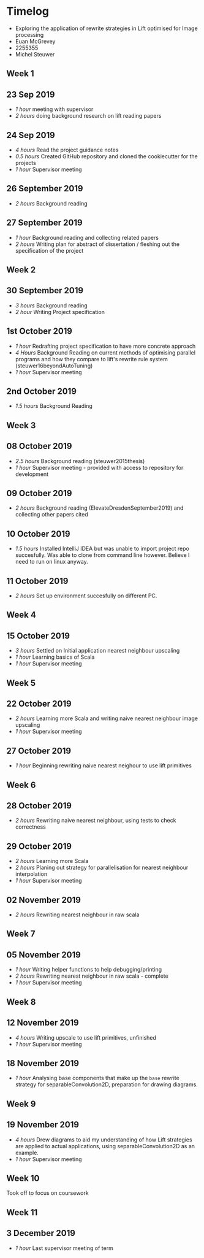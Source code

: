 # Timelog

* Exploring the application of rewrite strategies in Lift optimised for Image processing
* Euan McGrevey
* 2255355
* Michel Steuwer


## Week 1

## 23 Sep 2019

* *1 hour* meeting with supervisor
* *2 hours* doing background research on lift reading papers

## 24 Sep 2019

* *4 hours* Read the project guidance notes
* *0.5 hours* Created GitHub repository and cloned the cookiecutter for the projects 
* *1 hour*  Supervisor meeting

## 26 September 2019

* *2 hours* Background reading 

## 27 September 2019

* *1 hour* Background reading and collecting related papers
* *2 hours* Writing plan for abstract of dissertation / fleshing out the specification of the project

## Week 2

## 30 September 2019

* *3 hours* Background reading
* *2 hour*  Writing Project specification

## 1st October 2019

* *1 hour*  Redrafting project specification to have more concrete approach
* *4 Hours* Background Reading on current methods of optimising parallel programs and how they compare to lift's rewrite rule system (steuwer16beyondAutoTuning)
* *1 hour*  Supervisor meeting

## 2nd October 2019

* *1.5 hours* Background Reading

## Week 3

## 08 October 2019

* *2.5 hours* Background reading (steuwer2015thesis)
* *1 hour* Supervisor meeting - provided with access to repository for development

## 09 October 2019

* *2 hours* Background reading (ElevateDresdenSeptember2019) and collecting other papers cited

## 10 October 2019

* *1.5 hours* Installed IntelliJ IDEA but was unable to import project repo succesfully. Was able to clone from command line however. Believe I need to run on linux anyway.

## 11 October 2019

* *2 hours* Set up environment succesfully on different PC.

## Week 4

## 15 October 2019

* *3 hours* Settled on Initial application nearest neighbour upscaling
* *1 hour*  Learning basics of Scala
* *1 hour* Supervisor meeting 

## Week 5

## 22 October 2019

* *2 hours* Learning more Scala and writing naive nearest neighbour image upscaling
* *1 hour* Supervisor meeting

## 27 October 2019

* *1 hour* Beginning rewriting naive nearest neighour to use lift primitives 

## Week 6

## 28 October 2019

* *2 hours* Rewriting naive nearest neighbour, using tests to check correctness

## 29 October 2019

* *2 hours* Learning more Scala
* *2 hours* Planing out strategy for parallelisation for nearest neighbour interpolation
* *1 hour* Supervisor meeting

## 02 November 2019

* *2 hours* Rewriting nearest neighbour in raw scala

## Week 7

## 05 November 2019

* *1 hour* Writing helper functions to help debugging/printing
* *2 hours* Rewriting nearest neighbour in raw scala - complete 
* *1 hour* Supervisor meeting

## Week 8 

## 12 November 2019

* *4 hours* Writing upscale to use lift primitives, unfinished
* *1 hour* Supervisor meeting

## 18 November 2019

* *1 hour* Analysing base components that make up the `base` rewrite strategy for separableConvolution2D, preparation for drawing diagrams.

## Week 9

## 19 November 2019

* *4 hours* Drew diagrams to aid my understanding of how Lift strategies are applied to actual applications, using separableConvolution2D as an example.
* *1 hour* Supervisor meeting

## Week 10

Took off to focus on coursework

## Week 11

## 3 December 2019

* *1 hour* Last supervisor meeting of term


